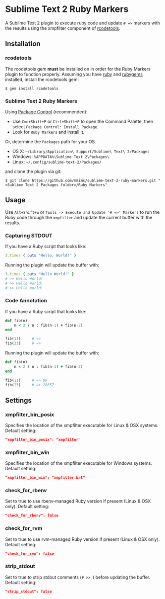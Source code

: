 # Sublime Text 2 Ruby Markers #

A Sublime Text 2 plugin to execute ruby code and update `# =>` markers with the results using the xmpfilter component of [rcodetools][0].

## Installation ##

### rcodetools ###

The rcodetools gem **must** be installed on in order for the Ruby Markers plugin to function properly. Assuming you have [ruby][1] and [rubygems][2] installed, install the rcodetools gem:

    $ gem install rcodetools

### Sublime Text 2 Ruby Markers ###

Using [Package Control][3] (recommended):

 * Use `Cmd+Shift+P` or `Ctrl+Shift+P` to open the Command Palette, then select `Package Control: Install Package`.
 * Look for `Ruby Markers` and install it.

Or, determine the `Packages` path for your OS

 * OS X: `~/Library/Application\ Support/Sublime\ Text\ 2/Packages`
 * Windows: `%APPDATA%\Sublime Text 2\Packages\`
 * Linux: `~/.config/sublime-text-2/Packages/`

and clone the plugin via git:

    $ git clone https://github.com/mmims/sublime-text-2-ruby-markers.git "<Sublime Text 2 Packages folder>/Ruby Markers"

## Usage ##

Use `Alt+Shift+u` or `Tools -> Execute and Update '# =>' Markers` to run the Ruby code through the `xmpfilter` and update the current buffer with the results.

### Capturing STDOUT ###

If you have a Ruby script that looks like:

```ruby
3.times { puts "Hello, World!" }
```
Running the plugin will update the buffer with:

```ruby
3.times { puts "Hello World!" }
# >> Hello World!
# >> Hello World!
# >> Hello World!
```

### Code Annotation ###
 
If you have a Ruby script that looks like:

```ruby
def fib(n)
    n < 2 ? n : fib(n-1) + fib(n-2)
end

fib(11)     # => 
fib(23)     # => 
```

Running the plugin will update the buffer with:

```ruby
def fib(n)
    n < 2 ? n : fib(n-1) + fib(n-2)
end

fib(11)     # => 89
fib(23)     # => 28657
```

## Settings ##

### xmpfilter_bin_posix ###

Specifies the location of the xmpfilter executable for Linux & OSX systems. Default setting:
```json
"xmpfilter_bin_posix": "xmpfilter"
```

### xmpfilter_bin_win ###

Specifies the location of the xmpfilter executable for Windows systems. Default setting:
```json
"xmpfilter_bin_win": "xmpfilter.bat"
```

### check_for_rbenv ###

Set to true to use rbenv-managed Ruby version if present (Linux & OSX only). Default setting:
```json
"check_for_rbenv": false
```

### check_for_rvm ###

Set to true to use rvm-managed Ruby version if present (Linux & OSX only). Default setting:
```json
"check_for_rvm": false
```

### strip_stdout ###

Set to true to strip stdout comments (`# >> `) before updating the buffer. Default setting:
```json
"strip_stdout": false
```

 [0]: http://rubyforge.org/projects/rcodetools
 [1]: http://www.ruby-lang.org
 [2]: http://rubyforge.org/projects/rubygems
 [3]: http://wbond.net/sublime_packages/package_control
